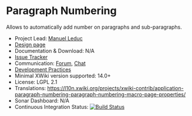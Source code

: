 # Paragraph Numbering

Allows to automatically add number on paragraphs and sub-paragraphs. 

* Project Lead: [Manuel Leduc](https://www.xwiki.org/xwiki/bin/view/XWiki/mleduc) 
* [Design page](https://design.xwiki.org/xwiki/bin/view/Proposal/ParagraphNumbering)
* Documentation & Download: N/A
* [Issue Tracker](http://jira.xwiki.org/browse/PNAPP)
* Communication: [Forum](https://forum.xwiki.org/), [Chat](https://dev.xwiki.org/xwiki/bin/view/Community/Chat)
* [Development Practices](http://dev.xwiki.org/) 
* Minimal XWiki version supported: 14.0+
* License: LGPL 2.1
* Translations: https://l10n.xwiki.org/projects/xwiki-contrib/application-paragraph-numbering-paragraph-numbering-macro-page-properties/
* Sonar Dashboard: N/A 
* Continuous Integration Status: [![Build Status](https://ci.xwiki.org/buildStatus/icon?job=XWiki+Contrib%2Fapplication-paragraph-numbering%2Fmain)](https://ci.xwiki.org/job/XWiki%20Contrib/job/application-paragraph-numbering/job/main/)